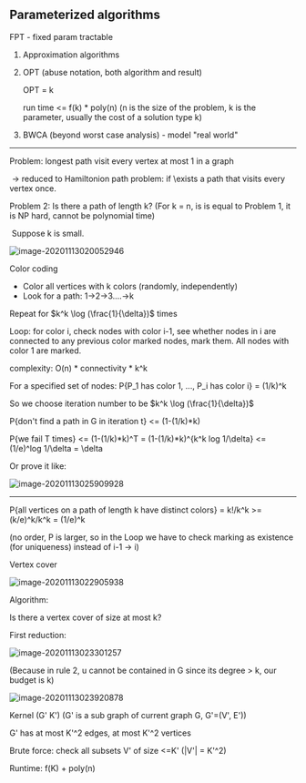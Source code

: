 ## Parameterized algorithms

FPT - fixed param tractable

1. Approximation algorithms

2. OPT (abuse notation, both algorithm and result)

   OPT = k 

   run time <= f(k) * poly(n)  (n is the size of the problem, k is the parameter, usually the cost of a solution type k)

3. BWCA (beyond worst case analysis) - model "real world"

---

Problem: longest path visit every vertex at most 1 in a graph 

​    -> reduced to Hamiltonion path problem: if \exists a path that visits every vertex once.

Problem 2: Is there a path of length k? (For k = n, is is equal to Problem 1, it is NP hard, cannot be polynomial time)

​	Suppose k is small. 

![image-20201113020052946](/home/Administrator/iffi/.config/Typora/typora-user-images/image-20201113020052946.png)

Color coding

- Color all vertices with k colors (randomly, independently)
- Look for a path: 1->2->3....->k

Repeat for $k^k \log (\frac{1}{\delta})$ times

Loop: for color i, check nodes with color i-1, see whether nodes in i are connected to any previous color marked nodes, mark them. All nodes with color 1 are marked.

complexity: O(n) * connectivity * k^k



For a specified set of nodes: P{P_1 has color 1, ..., P_i has color i} = (1/k)^k

So we choose iteration number to be  $k^k \log (\frac{1}{\delta})$

P{don't find a path in G in iteration t} <= (1-(1/k)*k)

P{we fail T times} <= (1-(1/k)*k)^T = (1-(1/k)*k)^{k^k log 1/\delta} <= (1/e)^log 1/\delta = \delta

Or prove it like:

![image-20201113025909928](/home/Administrator/iffi/.config/Typora/typora-user-images/image-20201113025909928.png)

---

P{all vertices on a path of length k have distinct colors} = k!/k^k >= (k/e)^k/k^k = (1/e)^k

(no order, P is larger, so in the Loop we have to check marking as existence (for uniqueness) instead of i-1 -> i)



Vertex cover

![image-20201113022905938](/home/Administrator/iffi/.config/Typora/typora-user-images/image-20201113022905938.png)

Algorithm:

Is there a vertex cover of size at most k?

First reduction:

![image-20201113023301257](/home/Administrator/iffi/.config/Typora/typora-user-images/image-20201113023301257.png)

(Because in rule 2, u cannot be contained in G since its degree > k, our budget is k)

![image-20201113023920878](/home/Administrator/iffi/.config/Typora/typora-user-images/image-20201113023920878.png)

Kernel (G' K') (G' is a sub graph of current graph G, G'=(V', E'))

G' has at most K'^2 edges, at most K'^2 vertices

Brute force: check all subsets V' of size <=K'  (|V'| = K'^2)

Runtime: f(K) + poly(n)


